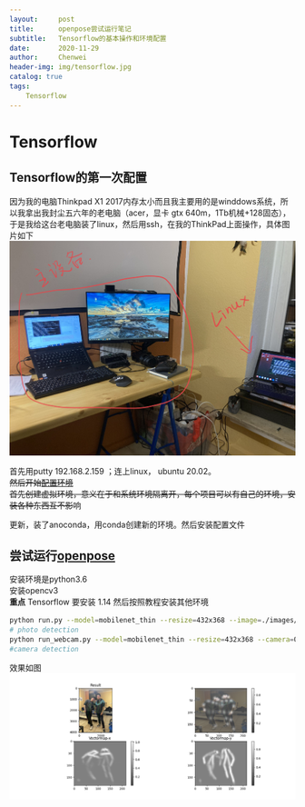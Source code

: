 ```yaml
---
layout:     post
title:      openpose尝试运行笔记
subtitle:   Tensorflow的基本操作和环境配置
date:       2020-11-29
author:     Chenwei
header-img: img/tensorflow.jpg
catalog: true
tags:
    Tensorflow
---
```



# Tensorflow
## Tensorflow的第一次配置
因为我的电脑Thinkpad X1 2017内存太小而且我主要用的是winddows系统，所以我拿出我封尘五六年的老电脑（acer，显卡 gtx 640m，1Tb机械+128固态），于是我给这台老电脑装了linux，然后用ssh，在我的ThinkPad上面操作，具体图片如下  
![picture1](/img/IMG_6386.JPG)  

首先用putty 192.168.2.159 ；连上linux， ubuntu 20.02。  
~~然后开始[配置环境](https://www.tensorflow.org/install/pip?hl=zh-cn)  
首先创建虚拟环境，意义在于和系统环境隔离开，每个项目可以有自己的环境，安装各种东西互不影~~响  

更新，装了anoconda，用conda创建新的环境。然后安装配置文件  

## 尝试运行[openpose](https://github.com/ildoonet/tf-pose-estimation)

安装环境是python3.6  
安装opencv3  
**重点** Tensorflow 要安装 1.14
然后按照教程安装其他环境  
```bash
python run.py --model=mobilenet_thin --resize=432x368 --image=./images/p1.jpg
# photo detection
python run_webcam.py --model=mobilenet_thin --resize=432x368 --camera=0
#camera detection
```
效果如图  
![picture1](/img/2020.11.30.png)  
